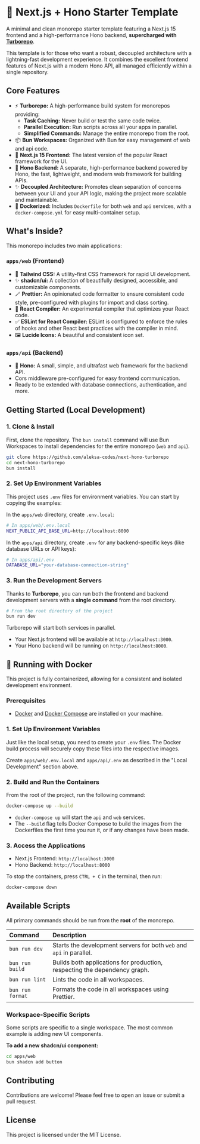 # 🚀 Next.js + Hono Starter Template

A minimal and clean monorepo starter template featuring a Next.js 15 frontend and a high-performance Hono backend, **supercharged with [Turborepo](https://turbo.build/repo)**.

This template is for those who want a robust, decoupled architecture with a lightning-fast development experience. It combines the excellent frontend features of Next.js with a modern Hono API, all managed efficiently within a single repository.

## Core Features

- ⚡️ **Turborepo:** A high-performance build system for monorepos providing:
  - **Task Caching:** Never build or test the same code twice.
  - **Parallel Execution:** Run scripts across all your apps in parallel.
  - **Simplified Commands:** Manage the entire monorepo from the root.
- 📦 **Bun Workspaces:** Organized with Bun for easy management of web and api code.
- 🚀 **Next.js 15 Frontend:** The latest version of the popular React framework for the UI.
- 🚄 **Hono Backend:** A separate, high-performance backend powered by Hono, the fast, lightweight, and modern web framework for building APIs.
- ✨ **Decoupled Architecture:** Promotes clean separation of concerns between your UI and your API logic, making the project more scalable and maintainable.
- 🐳 **Dockerized:** Includes `Dockerfile` for both `web` and `api` services, with a `docker-compose.yml` for easy multi-container setup.

## What's Inside?

This monorepo includes two main applications:

### `apps/web` (Frontend)

- 🎨 **Tailwind CSS:** A utility-first CSS framework for rapid UI development.
- ✨ **shadcn/ui:** A collection of beautifully designed, accessible, and customizable components.
- 🪄 **Prettier:** An opinionated code formatter to ensure consistent code style, pre-configured with plugins for import and class sorting.
- 🤖 **React Compiler:** An experimental compiler that optimizes your React code.
- ✅ **ESLint for React Compiler:** ESLint is configured to enforce the rules of hooks and other React best practices with the compiler in mind.
- 🖼️ **Lucide Icons:** A beautiful and consistent icon set.

### `apps/api` (Backend)

- 🚄 **Hono:** A small, simple, and ultrafast web framework for the backend API.
- Cors middleware pre-configured for easy frontend communication.
- Ready to be extended with database connections, authentication, and more.

## Getting Started (Local Development)

### 1. Clone & Install

First, clone the repository. The `bun install` command will use Bun Workspaces to install dependencies for the entire monorepo (`web` and `api`).

```bash
git clone https://github.com/aleksa-codes/next-hono-turborepo
cd next-hono-turborepo
bun install
```

### 2. Set Up Environment Variables

This project uses `.env` files for environment variables. You can start by copying the examples:

In the `apps/web` directory, create `.env.local`:

```bash
# In apps/web/.env.local
NEXT_PUBLIC_API_BASE_URL=http://localhost:8000
```

In the `apps/api` directory, create `.env` for any backend-specific keys (like database URLs or API keys):

```bash
# In apps/api/.env
DATABASE_URL="your-database-connection-string"
```

### 3. Run the Development Servers

Thanks to **Turborepo**, you can run both the frontend and backend development servers with a **single command** from the root directory.

```bash
# From the root directory of the project
bun run dev
```

Turborepo will start both services in parallel.

- Your Next.js frontend will be available at `http://localhost:3000`.
- Your Hono backend will be running on `http://localhost:8000`.

## 🚀 Running with Docker

This project is fully containerized, allowing for a consistent and isolated development environment.

### Prerequisites

- [Docker](https://www.docker.com/get-started) and [Docker Compose](https://docs.docker.com/compose/install/) are installed on your machine.

### 1. Set Up Environment Variables

Just like the local setup, you need to create your `.env` files. The Docker build process will securely copy these files into the respective images.

Create `apps/web/.env.local` and `apps/api/.env` as described in the "Local Development" section above.

### 2. Build and Run the Containers

From the root of the project, run the following command:

```bash
docker-compose up --build
```

- `docker-compose up` will start the `api` and `web` services.
- The `--build` flag tells Docker Compose to build the images from the Dockerfiles the first time you run it, or if any changes have been made.

### 3. Access the Applications

- Next.js Frontend: `http://localhost:3000`
- Hono Backend: `http://localhost:8000`

To stop the containers, press `CTRL + C` in the terminal, then run:

```bash
docker-compose down
```

## Available Scripts

All primary commands should be run from the **root** of the monorepo.

| Command          | Description                                                               |
| :--------------- | :------------------------------------------------------------------------ |
| `bun run dev`    | Starts the development servers for both `web` and `api` in parallel.      |
| `bun run build`  | Builds both applications for production, respecting the dependency graph. |
| `bun run lint`   | Lints the code in all workspaces.                                         |
| `bun run format` | Formats the code in all workspaces using Prettier.                        |

### Workspace-Specific Scripts

Some scripts are specific to a single workspace. The most common example is adding new UI components.

**To add a new shadcn/ui component:**

```bash
cd apps/web
bun shadcn add button
```

## Contributing

Contributions are welcome! Please feel free to open an issue or submit a pull request.

## License

This project is licensed under the MIT License.
